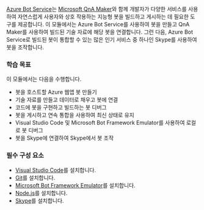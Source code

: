 [Azure Bot Service](https://azure.microsoft.com/en*us/services/bot*service/)는 [Microsoft QnA Maker](https://www.qnamaker.ai/)와 함께 개발자가 다양한 서비스를 사용하여 자연스럽게 사용자와 상호 작용하는 지능형 봇을 빌드하고 게시하는 데 필요한 도구를 제공합니다. 이 모듈에서는 Azure Bot Service를 사용하여 봇을 만들고 QnA Maker를 사용하여 빌드된 기술 자료에 해당 봇을 연결합니다. 그런 다음, Azure Bot Service로 빌드된 봇이 통합할 수 있는 많은 인기 서비스 중 하나인 Skype를 사용하여 봇을 조작합니다.

### <a name="learning-objectives"></a>학습 목표

이 모듈에서는 다음을 수행합니다.

- 봇을 호스트할 Azure 웹앱 봇 만들기
- 기술 자료를 만들고 데이터로 채우고 봇에 연결
- 코드에 봇을 구현하고 빌드하는 봇 디버그
- 봇을 게시하고 연속 통합을 사용하여 최신 상태로 유지
- Visual Studio Code 및 Microsoft Bot Framework Emulator를 사용하여 로컬로 봇 디버그
- 봇을 Skype에 연결하여 Skype에서 봇 조작

### <a name="prerequisites"></a>필수 구성 요소

- [Visual Studio Code](http://code.visualstudio.com)를 설치합니다.
- [Git](https://git-scm.com)를 설치합니다.
- [Microsoft Bot Framework Emulator](https://emulator.botframework.com/)를 설치합니다.
- [Node.js](https://nodejs.org)를 설치합니다.
- [Skype](https://www.skype.com/en/download-skype/skype-for-computer/)를 설치합니다.